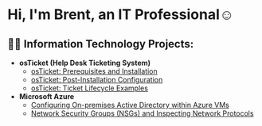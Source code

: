<h1>Hi, I'm Brent, an IT Professional</a>☺</h1>

<h2>👨‍💻 Information Technology Projects:</h2>

- <b>osTicket (Help Desk Ticketing System)</b>
  - [osTicket: Prerequisites and Installation](https://github.com/brentgriffith95/osticket-prereqs)
  - [osTicket: Post-Installation Configuration](https://github.com/brentgriffith95/post-install-config)
  - [osTicket: Ticket Lifecycle Examples](https://github.com/brentgriffith95/ticket-lifecycle)
- <b>Microsoft Azure</b>
  - [Configuring On-premises Active Directory within Azure VMs](https://github.com/brentgriffith95/configure-ad)
  - [Network Security Groups (NSGs) and Inspecting Network Protocols](https://github.com/brentgriffith95/azure-network-protocols)
